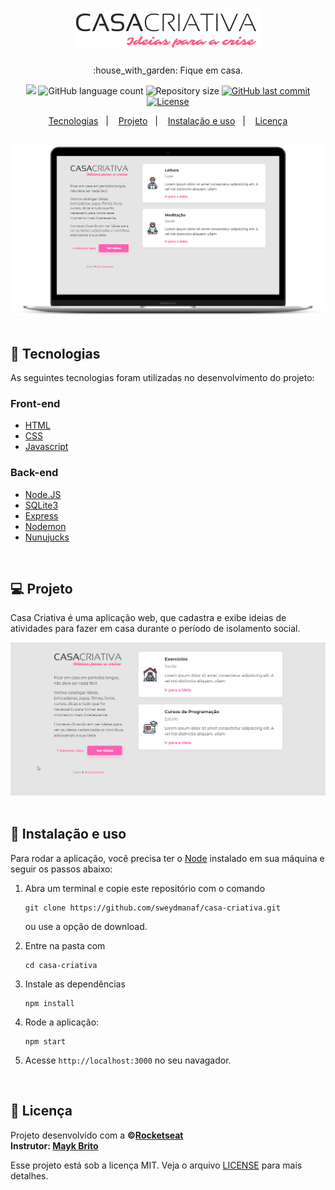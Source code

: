 <h1 align="center">
  <img src="public/logo.png" alt="logo" >

</h1>

<p align="center">:house_with_garden: Fique em casa.</p>

<p align="center">
  <img src="https://img.shields.io/badge/made%20by-SWEYD%20MANAF-ff5eb4?style=flat-square">
  <img alt="GitHub language count" src="https://img.shields.io/github/languages/count/sweydmanaf/casa-criativa?color=ff5eb4&style=flat-square">
  <img alt="Repository size" src="https://img.shields.io/github/repo-size/sweydmanaf/casa-criativa?color=ff5eb4&style=flat-square">
  <a href="https://github.com/martins-rafael/sweydmanaf/commits/master">
    <img alt="GitHub last commit" src="https://img.shields.io/github/last-commit/sweydmanaf/casa-criativa?color=ff5eb4&style=flat-square">
  </a>
  <a href="https://opensource.org/licenses/MIT">
    <img alt="License" src="https://img.shields.io/badge/license-MIT-ff5eb4?style=flat-square">
  </a>
</p>

<p align="center">
  <a href="#rocket-tecnologias">Tecnologias</a>&nbsp;&nbsp;&nbsp;|&nbsp;&nbsp;&nbsp;
  <a href="#computer-projeto">Projeto</a>&nbsp;&nbsp;&nbsp;|&nbsp;&nbsp;&nbsp;
  <a href="#wrench-instalação-e-uso">Instalação e uso</a>&nbsp;&nbsp;&nbsp;|&nbsp;&nbsp;&nbsp;
  <a href="#memo-licença">Licença</a>
</p>

<br>

<div align="center">
  <img src=".github/casa_criativa.png" alt="screenshot" >
</div>

<br>

## :rocket: Tecnologias

As seguintes tecnologias foram utilizadas no desenvolvimento do projeto:

### Front-end
- [HTML](https://devdocs.io/html/)
- [CSS](https://devdocs.io/css/)
- [Javascript](https://devdocs.io/javascript/)

### Back-end
- [Node.JS](https://nodejs.org/en/)
- [SQLite3](https://www.sqlite.org/index.html)
- [Express](https://expressjs.com/)
- [Nodemon](https://nodemon.io/)
- [Nunujucks](https://mozilla.github.io/nunjucks/)
<br>

## :computer: Projeto
Casa Criativa é uma aplicação web, que cadastra e exibe ideias de atividades para fazer em casa durante o período de isolamento social.

<div align="center">
  <img src=".github/demo.gif" alt="demonstração" >
</div>

<br>

## :wrench: Instalação e uso

Para rodar a aplicação, você precisa ter o [Node](https://nodejs.org/en/) instalado em sua máquina e seguir os passos abaixo:

1) Abra um terminal e copie este repositório com o comando
    ```
    git clone https://github.com/sweydmanaf/casa-criativa.git
    ```
    ou use a opção de download.

2) Entre na pasta com
    ```
    cd casa-criativa
    ```

3) Instale as dependências
    ```
    npm install
    ```

4) Rode a aplicação:
    ```
    npm start
    ```

5) Acesse ```http://localhost:3000``` no seu navagador.

<br>

## :memo: Licença
Projeto desenvolvido com a **&copy;[Rocketseat](https://rocketseat.com.br/)**<br>
**Instrutor: [Mayk Brito](https://github.com/maykbrito)**

Esse projeto está sob a licença MIT. Veja o arquivo [LICENSE](/LICENSE) para mais detalhes.
